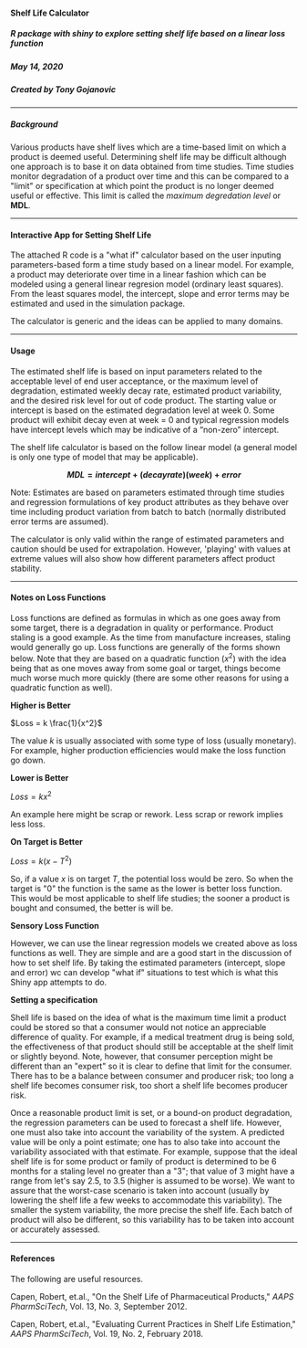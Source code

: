 
#### Shelf Life Calculator
##### R package with shiny to explore setting shelf life based on a linear loss function
##### May 14, 2020
##### Created by Tony Gojanovic

***

##### Background

Various products have shelf lives which are a time-based limit on which a product is deemed useful.  Determining shelf life may be difficult although one approach is to base it on data obtained from time studies.  Time studies monitor degradation of a product over time and this can be compared to a "limit" or specification at which point the product is no longer deemed useful or effective.  This limit is called the *maximum degredation level* or **MDL**.

***

#### Interactive App for Setting Shelf Life

The attached R code is a "what if" calculator based on the user inputing parameters-based form a time study based on a linear model.  For example, a product may deteriorate over time in a linear fashion which can be modeled using a general linear regresion model (ordinary least squares).  From the least squares model, the intercept, slope and error terms may be estimated and used in the simulation package.

The calculator is generic and the ideas can be applied to many domains.

***

#### Usage

The estimated shelf life is based on input parameters related to the acceptable level of end user acceptance, or the maximum level of degradation, estimated weekly decay rate, estimated product variability, and the desired risk level for out of code product.  The starting value or intercept is based on the estimated degradation level at week 0.  Some product will exhibit decay even at week = 0 and typical regression models have intercept levels which may be indicative of a “non-zero” intercept.

The shelf life calculator is based on the follow linear model (a general model is only one type of model that may be applicable).

  **$$ MDL = intercept + (decay rate)(week) + error$$**

Note: Estimates are based on parameters estimated through time studies and regression formulations of key product attributes as they behave over time including product variation from batch to batch (normally distributed error terms are assumed).

The calculator is only valid within the range of estimated parameters and caution should be used for extrapolation.  However, 'playing' with values at extreme values will also show how different parameters affect product stability.

***

#### Notes on Loss Functions

Loss functions are defined as formulas in which as one goes away from some target, there is a degradation in quality or performance. Product staling is a good example.  As the time from manufacture increases, staling would generally go up.  Loss functions are generally of the forms shown below.  Note that they are based on a quadratic function ($x^2$) with the idea being that as one moves away from some goal or target, things become much worse much more quickly (there are some other reasons for using a quadratic function as well).

**Higher is Better**

$Loss = k \frac{1}{x^2}$

The value *k* is usually associated with some type of loss (usually monetary).  For example, higher production efficiencies would make the loss function go down.

**Lower is Better**

$Loss = k{x^2}$

An example here might be scrap or rework.  Less scrap or rework implies less loss.

**On Target is Better**

$Loss = k({x-T^2})$

So, if a value *x* is on target *T*, the potential loss would be zero.  So when the target is "0" the function is the same as the lower is better loss function.  This would be most applicable to shelf life studies; the sooner a product is bought and consumed, the better is will be.

**Sensory Loss Function**

However, we can use the linear regression models we created above as loss functions as well.  They are simple and are a good start in the discussion of how to set shelf life.  By taking the estimated parameters (intercept, slope and error) wc can develop "what if" situations to test which is what this Shiny app attempts to do.

**Setting a specification**

Shell life is based on the idea of what is the maximum time limit a product could be stored so that a consumer would not notice an appreciable difference of quality.  For example, if a medical treatment drug is being sold, the effectiveness of that product should still be acceptable at the shelf limit or slightly beyond.  Note, however, that consumer perception might be different than an "expert" so it is clear to define that limit for the consumer.  There has to be a balance between consumer and producer risk; too long a shelf life becomes consumer risk, too short a shelf life becomes producer risk.

Once a reasonable product limit is set, or a bound-on product degradation, the regression parameters can be used to forecast a shelf life.  However, one must also take into account the variability of the system.  A predicted value will be only a point estimate; one has to also take into account the variability associated with that estimate.  For example, suppose that the ideal shelf life is for some product or family of product is determined to be 6 months for a staling level no greater than a "3"; that value of 3 might have a range from let's say 2.5, to 3.5 (higher is assumed to be worse).  We want to assure that the worst-case scenario is taken into account (usually by lowering the shelf life a few weeks to accommodate this variability).  The smaller the system variability, the more precise the shelf life.  Each batch of product will also be different, so this variability has to be taken into account or accurately assessed.



***

#### References

The following are useful resources.

Capen, Robert, et.al., "On the Shelf Life of Pharmaceutical Products," *AAPS PharmSciTech*, Vol. 13, No. 3, September 2012.  

Capen, Robert, et.al., "Evaluating Current Practices in Shelf Life Estimation," *AAPS PharmSciTech*, Vol. 19, No. 2, February 2018.




